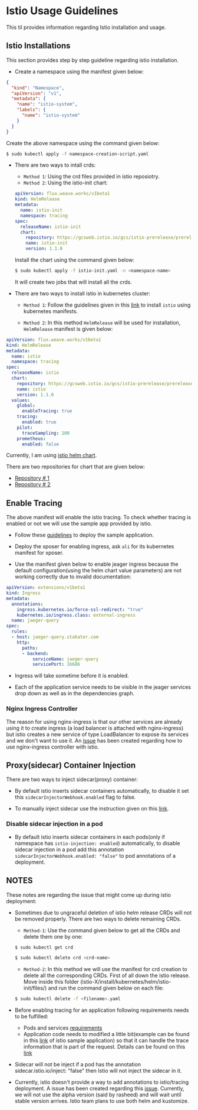 # Istio Usage Guidelines

This til provides information regarding Istio installation and usage.

## Istio Installations

This section provides step by step guideline regarding istio installation.

* Create a namespace using the manifest given below:

```json
{ 
  "kind": "Namespace", 
  "apiVersion": "v1",
  "metadata": { 
    "name": "istio-system", 
    "labels": { 
      "name": "istio-system" 
    } 
  } 
}
```

Create the above namespace using the command given below:

```bash
$ sudo kubectl apply -f namespace-creation-script.yaml
```

* There are two ways to intall crds:

  * `Method 1`: Using the crd files provided in istio reposiotry.
  * `Method 2`: Using the istio-init chart:

  ```yaml
  apiVersion: flux.weave.works/v1beta1
  kind: HelmRelease
  metadata:
    name: istio-init
    namespace: tracing
  spec:
    releaseName: istio-init
    chart:
      repository: https://gcsweb.istio.io/gcs/istio-prerelease/prerelease/1.1.0/1.1.0/charts/
      name: istio-init
      version: 1.1.0
  ```
  Install the chart using the command given below:
  ```bash
  $ sudo kubectl apply -f istio-init.yaml -n <namespace-name>
  ```
  It will create two jobs that will install all the crds.

* There are two ways to install istio in kubernetes cluster:

  * `Method 1`: Follow the guidelines given in this [link](https://istio.io/docs/setup/kubernetes/install/kubernetes/) to install `istio` using kubernetes manifests. 

  * `Method 2`: In this method `HelmRelease` will be used for installation, `HelmRelease` manifest is given below:
  
  
```yaml
apiVersion: flux.weave.works/v1beta1
kind: HelmRelease
metadata:
  name: istio
  namespace: tracing
spec:
  releaseName: istio
  chart:
    repository: https://gcsweb.istio.io/gcs/istio-prerelease/prerelease/1.1.0/1.1.0/charts/
    name: istio
    version: 1.1.0
  values:
    global:
      enableTracing: true
    tracing:
      enabled: true
    pilot:
      traceSampling: 100
    prometheus:
      enabled: false
```
Currently, I am using [istio helm chart](https://github.com/istio/istio/tree/master/install/kubernetes/helm/istio).

There are two repositories for chart that are given below:

* [Repository # 1](https://gcsweb.istio.io/gcs/istio-prerelease/prerelease/1.1.0/1.1.0/charts/)
* [Repository # 2](https://storage.googleapis.com/istio-release/releases/charts/)


## Enable Tracing
The above manifest will enable the istio tracing. To check whether tracing is enabled or not we will use the sample app provided by istio.

* Follow these [guidelines](https://istio.io/docs/examples/bookinfo/) to deploy the sample application.

* Deploy the xposer for enabling ingress, ask `ali` for its kubernetes manifest for xposer.

* Use the manifest given below to enable jeager ingress because the default configuration(using the helm chart value parameters) are not working correctly due to invalid documentation: 

```yaml
apiVersion: extensions/v1beta1
kind: Ingress
metadata:
  annotations:    
    ingress.kubernetes.io/force-ssl-redirect: "true"
    kubernetes.io/ingress.class: external-ingress
  name: jaeger-query
spec:
  rules:
  - host: jaeger-query.stakater.com
    http:
      paths:
      - backend:
          serviceName: jaeger-query
          servicePort: 16686
```

* Ingress will take sometime before it is enabled.

* Each of the application service needs to be visible in the jeager services drop down as well as in the dependencies graph.

### Nginx Ingress Controller

The reason for using nginx-ingress is that our other services are already using it to create ingress (a load balancer is attached with nginx-ingress) but istio creates a new service of type LoadBalancer to expose its services and we don't want to use it. An [issue](https://github.com/istio/istio/issues/14328) has been created regarding how to use nginx-ingress controller with istio.


## Proxy(sidecar) Container Injection
There are two ways to inject sidecar(proxy) container:

* By default istio inserts sidecar containers automatically, to disable it set this `sidecarInjectorWebhook.enabled` flag to false.

* To manually inject sidecar use the instruction given on this [link](https://istio.io/docs/setup/kubernetes/additional-setup/sidecar-injection/#manual-sidecar-injection).

### Disable sidecar injection in a pod

* By default istio inserts sidecar containers in each pods(only if namespace has `istio-injection: enabled`) automatically, to disable sidecar injection in a pod add this annotation `sidecarInjectorWebhook.enabled: "false"` to pod annotations of a deployment.

## NOTES
These notes are regarding the issue that might come up during istio deployment:

* Sometimes due to ungraceful deletion of istio helm release CRDs will not be removed properly. There are two ways to delete remaining CRDs. 

  * `Method-1`: Use the command given below to get all the CRDs and delete them one by one:
  ```bash
  $ sudo kubectl get crd

  $ sudo kubectl delete crd <crd-name>
  ```

  * `Method-2`: In this method we will use the manifest for crd creation to delete all the corresponding CRDs. First of all down the istio release. Move inside this folder (istio-X/install/kubernetes/helm/istio-init/files/) and run the command given below on each file:
  ```bash
  $ sudo kubectl delete -f <filename>.yaml
  ```

* Before enabling tracing for an application following requirements needs to be fulfilled:
  * Pods and services [requirements](https://istio.io/docs/setup/kubernetes/prepare/requirements/)
  * Application code needs to modified a little bit(example can be found in this [link](https://github.com/istio/istio/blob/master/samples/bookinfo/src/productpage/productpage.py#L130) of istio sample application) so that it can handle the trace information that is part of the request. Details can be found on this [link](https://github.com/istio/istio/issues/14094)
  
  
* Sidecar will not be inject if a pod has the annotation sidecar.istio.io/inject: "false" then Istio will not inject the sidecar in it.

* Currently, istio doesn't provide a way to add annotations to istio/tracing deployment. A issue has been created regarding this [issue](https://github.com/istio/istio/issues/14908). Currently, we will not use the alpha version (said by rasheed) and will wait until stable version arrives. Istio team plans to use both helm and kustomize.

